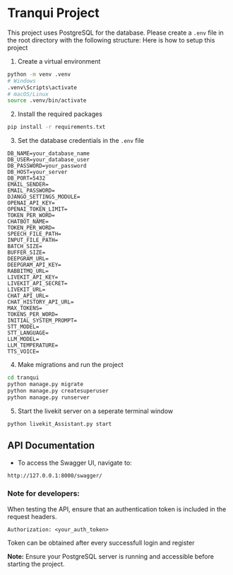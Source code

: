 ﻿# Tranqui Project

This project uses PostgreSQL for the database. Please create a `.env` file in the root directory with the following structure:
Here is how to setup this project
1. Create a virtual environment
```bash
python -m venv .venv
# Windows
.venv\Scripts\activate
# macOS/Linux
source .venv/bin/activate
```
2. Install the required packages
```bash
pip install -r requirements.txt
```
3. Set the database credentials in the `.env` file
```text
DB_NAME=your_database_name
DB_USER=your_database_user
DB_PASSWORD=your_password
DB_HOST=your_server
DB_PORT=5432
EMAIL_SENDER=
EMAIL_PASSWORD=
DJANGO_SETTINGS_MODULE=
OPENAI_API_KEY=
OPENAI_TOKEN_LIMIT=
TOKEN_PER_WORD=
CHATBOT_NAME=
TOKEN_PER_WORD=
SPEECH_FILE_PATH=
INPUT_FILE_PATH=
BATCH_SIZE=
BUFFER_SIZE=
DEEPGRAM_URL=
DEEPGRAM_API_KEY=
RABBITMQ_URL=
LIVEKIT_API_KEY=
LIVEKIT_API_SECRET=
LIVEKIT_URL=
CHAT_API_URL=
CHAT_HISTORY_API_URL=
MAX_TOKENS=
TOKENS_PER_WORD=
INITIAL_SYSTEM_PROMPT=
STT_MODEL=
STT_LANGUAGE=
LLM_MODEL=
LLM_TEMPERATURE=
TTS_VOICE=
```
4. Make migrations and run the project
```bash
cd tranqui
python manage.py migrate
python manage.py createsuperuser
python manage.py runserver
```
5. Start the livekit server on a seperate terminal window
```
python livekit_Assistant.py start
```

## API Documentation
- To access the Swagger UI, navigate to:


```dtd
http://127.0.0.1:8000/swagger/
```


### Note for developers:
When testing the API, ensure that an authentication token is included in the request headers.
```
Authorization: <your_auth_token>
```
Token can be obtained after every successfull login and register

**Note:** Ensure your PostgreSQL server is running and accessible before starting the project.



<!-- Security scan triggered at 2025-09-01 23:42:10 -->

<!-- Security scan triggered at 2025-09-02 04:15:48 -->